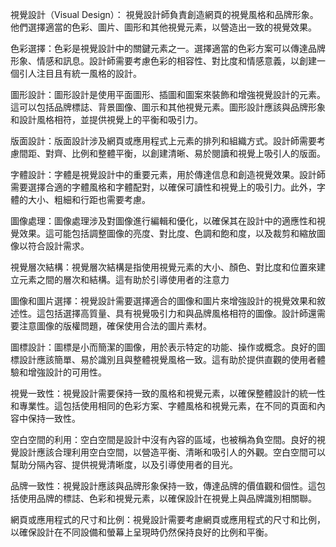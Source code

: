 視覺設計（Visual Design）：
視覺設計師負責創造網頁的視覺風格和品牌形象。他們選擇適當的色彩、圖片、圖形和其他視覺元素，以營造出一致的視覺效果。

色彩選擇：色彩是視覺設計中的關鍵元素之一。選擇適當的色彩方案可以傳達品牌形象、情感和訊息。設計師需要考慮色彩的相容性、對比度和情感意義，以創建一個引人注目且有統一風格的設計。

圖形設計：圖形設計是使用平面圖形、插圖和圖案來裝飾和增強視覺設計的元素。這可以包括品牌標誌、背景圖像、圖示和其他視覺元素。圖形設計應該與品牌形象和設計風格相符，並提供視覺上的平衡和吸引力。

版面設計：版面設計涉及網頁或應用程式上元素的排列和組織方式。設計師需要考慮間距、對齊、比例和整體平衡，以創建清晰、易於閱讀和視覺上吸引人的版面。

字體設計：字體是視覺設計中的重要元素，用於傳達信息和創造視覺效果。設計師需要選擇合適的字體風格和字體配對，以確保可讀性和視覺上的吸引力。此外，字體的大小、粗細和行距也需要考慮。

圖像處理：圖像處理涉及對圖像進行編輯和優化，以確保其在設計中的適應性和視覺效果。這可能包括調整圖像的亮度、對比度、色調和飽和度，以及裁剪和縮放圖像以符合設計需求。

視覺層次結構：視覺層次結構是指使用視覺元素的大小、顏色、對比度和位置來建立元素之間的層次和結構。這有助於引導使用者的注意力

圖像和圖片選擇：視覺設計需要選擇適合的圖像和圖片來增強設計的視覺效果和敘述性。這包括選擇高質量、具有視覺吸引力和與品牌風格相符的圖像。設計師還需要注意圖像的版權問題，確保使用合法的圖片素材。

圖標設計：圖標是小而簡潔的圖像，用於表示特定的功能、操作或概念。良好的圖標設計應該簡單、易於識別且與整體視覺風格一致。這有助於提供直觀的使用者體驗和增強設計的可用性。

視覺一致性：視覺設計需要保持一致的風格和視覺元素，以確保整體設計的統一性和專業性。這包括使用相同的色彩方案、字體風格和視覺元素，在不同的頁面和內容中保持一致性。

空白空間的利用：空白空間是設計中沒有內容的區域，也被稱為負空間。良好的視覺設計應該合理利用空白空間，以營造平衡、清晰和吸引人的外觀。空白空間可以幫助分隔內容、提供視覺清晰度，以及引導使用者的目光。

品牌一致性：視覺設計應該與品牌形象保持一致，傳達品牌的價值觀和個性。這包括使用品牌的標誌、色彩和視覺元素，以確保設計在視覺上與品牌識別相關聯。

網頁或應用程式的尺寸和比例：視覺設計需要考慮網頁或應用程式的尺寸和比例，以確保設計在不同設備和螢幕上呈現時仍然保持良好的比例和平衡。